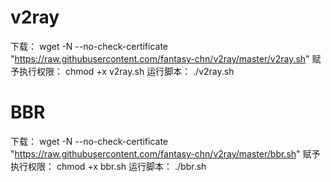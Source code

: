 # v2ray
下载：
wget -N --no-check-certificate "https://raw.githubusercontent.com/fantasy-chn/v2ray/master/v2ray.sh"
赋予执行权限：
chmod +x v2ray.sh
运行脚本：
./v2ray.sh
# BBR
下载：
wget -N --no-check-certificate "https://raw.githubusercontent.com/fantasy-chn/v2ray/master/bbr.sh"
赋予执行权限：
chmod +x bbr.sh
运行脚本：
./bbr.sh
